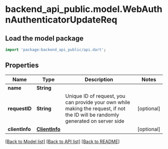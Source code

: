 # backend_api_public.model.WebAuthnAuthenticatorUpdateReq

## Load the model package
```dart
import 'package:backend_api_public/api.dart';
```

## Properties
Name | Type | Description | Notes
------------ | ------------- | ------------- | -------------
**name** | **String** |  | 
**requestID** | **String** | Unique ID of request, you can provide your own while making the request, if not the ID will be randomly generated on server side | [optional] 
**clientInfo** | [**ClientInfo**](ClientInfo.md) |  | [optional] 

[[Back to Model list]](../README.md#documentation-for-models) [[Back to API list]](../README.md#documentation-for-api-endpoints) [[Back to README]](../README.md)


